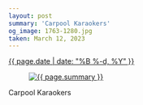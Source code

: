 ```yaml
---
layout: post
summary: 'Carpool Karaokers'
og_image: 1763-1280.jpg
taken: March 12, 2023
---
```


<div class="post">
 <time>
  <a href="/1763">
   {{ page.date | date: "%B %-d, %Y" }}
  </a>
 </time>
 <a href="/1763">
  <figure data-taken="3/12/2023">
   <img alt="{{ page.summary }}" sizes="(min-width: 700px) 50vw, calc(100vw - 2rem)" src="{{ site.assets_url }}/1763-640.jpg" srcset="{{ site.assets_url }}/1763-320.jpg 320w, {{ site.assets_url }}/1763-640.jpg 640w, {{ site.assets_url }}/1763-960.jpg 960w, {{ site.assets_url }}/1763-1280.jpg 1280w"/>
  </figure>
 </a>
 <span>
  Carpool Karaokers
 </span>
</div>
